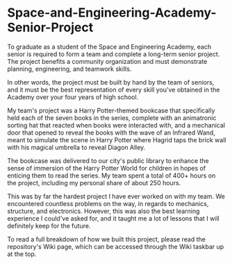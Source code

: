 # Space-and-Engineering-Academy-Senior-Project
To graduate as a student of the Space and Engineering Academy, each senior is required to form a team and complete a long-term senior project. The project benefits a community organization and must demonstrate planning, engineering, and teamwork skills.

In other words, the project must be built by hand by the team of seniors, and it must be the best representation of every skill you've obtained in the Academy over your four years of high school.

My team's project was a Harry Potter-themed bookcase that specifically held each of the seven books in the series, complete with an animatronic sorting hat that reacted when books were interacted with, and a mechanical door that opened to reveal the books with the wave of an Infrared Wand, meant to simulate the scene in Harry Potter where Hagrid taps the brick wall with his magical umbrella to reveal Diagon Alley.

The bookcase was delivered to our city's public library to enhance the sense of immersion of the Harry Potter World for children in hopes of enticing them to read the series. My team spent a total of 400+ hours on the project, including my personal share of about 250 hours.

This was by far the hardest project I have ever worked on with my team. We encountered countless problems on the way, in regards to mechanics, structure, and electronics. However, this was also the best learning experience I could've asked for, and it taught me a lot of lessons that I will definitely keep for the future.

To read a full breakdown of how we built this project, please read the repository's Wiki page, which can be accessed through the Wiki taskbar up at the top.
